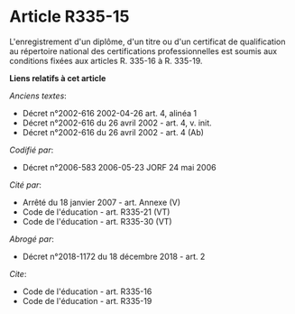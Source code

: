 # Article R335-15

L'enregistrement d'un diplôme, d'un titre ou d'un certificat de qualification au répertoire national des certifications
professionnelles est soumis aux conditions fixées aux articles R. 335-16 à R. 335-19.

**Liens relatifs à cet article**

_Anciens textes_:

  - Décret n°2002-616 2002-04-26 art. 4, alinéa 1
  - Décret n°2002-616 du 26 avril 2002 - art. 4, v. init.
  - Décret n°2002-616 du 26 avril 2002 - art. 4 (Ab)

_Codifié par_:

  - Décret n°2006-583 2006-05-23 JORF 24 mai 2006

_Cité par_:

  - Arrêté du 18 janvier 2007 - art. Annexe (V)
  - Code de l'éducation - art. R335-21 (VT)
  - Code de l'éducation - art. R335-30 (VT)

_Abrogé par_:

  - Décret n°2018-1172 du 18 décembre 2018 - art. 2

_Cite_:

  - Code de l'éducation - art. R335-16
  - Code de l'éducation - art. R335-19
